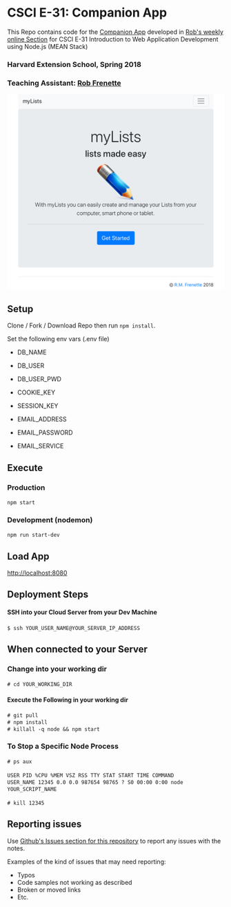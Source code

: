 # CSCI E-31: Companion App

This Repo contains code for the [Companion App](http://www.mylistsapp.com/) developed in [Rob's weekly online Section](https://github.com/RobertFrenette/E-31_Spring_2018) for CSCI E-31 Introduction to Web Application Development using Node.js (MEAN Stack)

### Harvard Extension School, Spring 2018

### Teaching Assistant: [Rob Frenette](https://www.linkedin.com/in/robertmfrenette)

![myLists](img/mylists.jpg?raw=true "myLists")

## Setup
Clone / Fork / Download Repo then run ```npm install```.

Set the following env vars (.env file)

* DB_NAME
* DB_USER
* DB_USER_PWD

* COOKIE_KEY
* SESSION_KEY

* EMAIL_ADDRESS
* EMAIL_PASSWORD
* EMAIL_SERVICE

## Execute
### Production
```
npm start
```

### Development (nodemon)
```
npm run start-dev
```

## Load App
[http://localhost:8080](http://localhost:8080)


## Deployment Steps
#### SSH into your Cloud Server from your Dev Machine
```$ ssh YOUR_USER_NAME@YOUR_SERVER_IP_ADDRESS```

## When connected to your Server
### Change into your working dir
```# cd YOUR_WORKING_DIR```

#### Execute the Following in your working dir
``` 
# git pull
# npm install
# killall -q node && npm start
```

### To Stop a Specific Node Process
```
# ps aux

USER PID %CPU %MEM VSZ RSS TTY STAT START TIME COMMAND
USER_NAME 12345 0.0 0.0 987654 98765 ? S0 00:00 0:00 node YOUR_SCRIPT_NAME 

# kill 12345
```


## Reporting issues
Use [Github's Issues section for this repository](https://github.com/RobertFrenette/E-31_Spring_2018_App/issues) to report any issues with the notes.

Examples of the kind of issues that may need reporting:
+ Typos
+ Code samples not working as described
+ Broken or moved links
+ Etc.
 